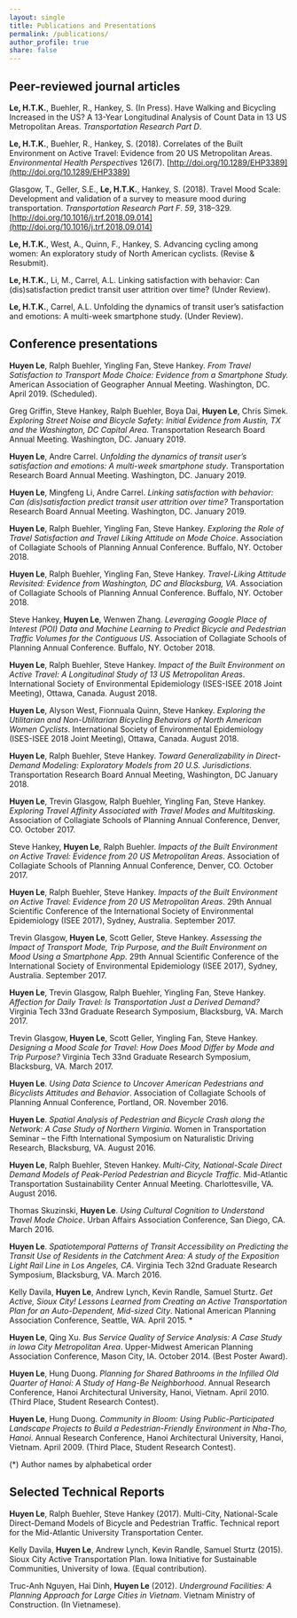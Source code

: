 ```yaml
---
layout: single
title: Publications and Presentations
permalink: /publications/
author_profile: true
share: false
---
```


## Peer-reviewed journal articles 

**Le, H.T.K.**, Buehler, R., Hankey, S. (In Press). Have Walking and Bicycling Increased in the US? A 13-Year Longitudinal Analysis of Count Data in 13 US Metropolitan Areas. _Transportation Research Part D_.

**Le, H.T.K.**, Buehler, R., Hankey, S. (2018). Correlates of the Built Environment on Active Travel: Evidence from 20 US Metropolitan Areas. _Environmental Health Perspectives_ 126(7). [http://doi.org/10.1289/EHP3389](http://doi.org/10.1289/EHP3389)

Glasgow, T., Geller, S.E., **Le, H.T.K.**, Hankey, S. (2018). Travel Mood Scale: Development and validation of a survey to measure mood during transportation. _Transportation Research Part F_. _59_, 318–329. [http://doi.org/10.1016/j.trf.2018.09.014](http://doi.org/10.1016/j.trf.2018.09.014)

**Le, H.T.K.**,  West, A., Quinn, F., Hankey, S. Advancing cycling among women: An exploratory study of North American cyclists. (Revise & Resubmit). 

**Le, H.T.K.**, Li, M., Carrel, A.L. Linking satisfaction with behavior: Can (dis)satisfaction predict transit user attrition over time? (Under Review). 

**Le, H.T.K.**, Carrel, A.L. Unfolding the dynamics of transit user’s satisfaction and emotions: A multi-week smartphone study. (Under Review). 

## Conference presentations

**Huyen Le**, Ralph Buehler, Yingling Fan, Steve Hankey. _From Travel Satisfaction to Transport Mode Choice: Evidence from a Smartphone Study._ American Association of Geographer Annual Meeting. Washington, DC. April 2019. (Scheduled). 

Greg Griffin, Steve Hankey, Ralph Buehler, Boya Dai, **Huyen Le**, Chris Simek. _Exploring Street Noise and Bicycle Safety: Initial Evidence from Austin, TX and the Washington, DC Capital Area_. Transportation Research Board Annual Meeting. Washington, DC. January 2019. 

**Huyen Le**, Andre Carrel. _Unfolding the dynamics of transit user’s satisfaction and emotions: A multi-week smartphone study_. Transportation Research Board Annual Meeting. Washington, DC. January 2019. 

**Huyen Le**, Mingfeng Li, Andre Carrel. _Linking satisfaction with behavior: Can (dis)satisfaction predict transit user attrition over time?_ Transportation Research Board Annual Meeting. Washington, DC. January 2019. 

**Huyen Le**, Ralph Buehler, Yingling Fan, Steve Hankey. _Exploring the Role of Travel Satisfaction and Travel Liking Attitude on Mode Choice_. Association of Collagiate Schools of Planning Annual Conference. Buffalo, NY. October 2018. 

**Huyen Le**, Ralph Buehler, Yingling Fan, Steve Hankey. _Travel-Liking Attitude Revisited: Evidence from Washington, DC and Blacksburg, VA_. Association of Collagiate Schools of Planning Annual Conference. Buffalo, NY. October 2018. 

Steve Hankey, **Huyen Le**, Wenwen Zhang. _Leveraging Google Place of Interest (POI) Data and Machine Learning to Predict Bicycle and Pedestrian Traffic Volumes for the Contiguous US_. Association of Collagiate Schools of Planning Annual Conference. Buffalo, NY. October 2018. 

**Huyen Le**, Ralph Buehler, Steve Hankey. _Impact of the Built Environment on Active Travel: A Longitudinal Study of 13 US Metropolitan Areas_. International Society of Environmental Epidemiology (ISES-ISEE 2018 Joint Meeting), Ottawa, Canada. August 2018. 

**Huyen Le**, Alyson West, Fionnuala Quinn, Steve Hankey. _Exploring the Utilitarian and Non-Utilitarian Bicycling Behaviors of North American Women Cyclists_. International Society of Environmental Epidemiology (ISES-ISEE 2018 Joint Meeting), Ottawa, Canada. August 2018. 

**Huyen Le**, Ralph Buehler, Steve Hankey. _Toward Generalizability in Direct-Demand Modeling: Exploratory Models from 20 U.S. Jurisdictions_. Transportation Research Board Annual Meeting, Washington, DC January 2018.

**Huyen Le**, Trevin Glasgow, Ralph Buehler, Yingling Fan, Steve Hankey. _Exploring Travel Affinity Associated with Travel Modes and Multitasking_. Association of Collagiate Schools of Planning Annual Conference, Denver, CO. October 2017. 

Steve Hankey, **Huyen Le**, Ralph Buehler. _Impacts of the Built Environment on Active Travel: Evidence from 20 US Metropolitan Areas_. Association of Collagiate Schools of Planning Annual Conference, Denver, CO. October 2017. 

**Huyen Le**, Ralph Buehler, Steve Hankey. _Impacts of the Built Environment on Active Travel: Evidence from 20 US Metropolitan Areas_. 29th Annual Scientific Conference of the International Society of Environmental Epidemiology (ISEE 2017), Sydney, Australia. September 2017.

Trevin Glasgow, **Huyen Le**, Scott Geller, Steve Hankey. _Assessing the Impact of Transport Mode, Trip Purpose, and the Built Environment on Mood Using a Smartphone App_. 29th Annual Scientific Conference of the International Society of Environmental Epidemiology (ISEE 2017), Sydney, Australia. September 2017. 

**Huyen Le**, Trevin Glasgow, Ralph Buehler, Yingling Fan, Steve Hankey. _Affection for Daily Travel: Is Transportation Just a Derived Demand?_ Virginia Tech 33nd Graduate Research Symposium, Blacksburg, VA. March 2017.

Trevin Glasgow, **Huyen Le**, Scott Geller, Yingling Fan, Steve Hankey. _Designing a Mood Scale for Travel: How Does Mood Differ by Mode and Trip Purpose?_ Virginia Tech 33nd Graduate Research Symposium, Blacksburg, VA. March 2017.

**Huyen Le**. _Using Data Science to Uncover American Pedestrians and Bicyclists Attitudes and Behavior_. Association of Collagiate Schools of Planning Annual Conference, Portland, OR. November 2016.

**Huyen Le**. _Spatial Analysis of Pedestrian and Bicycle Crash along the Network: A Case Study of Northern Virginia_. Women in Transportation Seminar – the Fifth International Symposium on Naturalistic Driving Research, Blacksburg, VA. August 2016.

**Huyen Le**, Ralph Buehler, Steven Hankey. _Multi-City, National-Scale Direct Demand Models of Peak-Period Pedestrian and Bicycle Traffic_. Mid-Atlantic Transportation Sustainability Center Annual Meeting. Charlottesville, VA. August 2016.

Thomas Skuzinski, **Huyen Le**. _Using Cultural Cognition to Understand Travel Mode Choice_. Urban Affairs Association Conference, San Diego, CA. March 2016.

**Huyen Le**. _Spatiotemporal Patterns of Transit Accessibility on Predicting the Transit Use of Residents in the Catchment Area: A study of the Exposition Light Rail Line in Los Angeles, CA_.  Virginia Tech 32nd Graduate Research Symposium, Blacksburg, VA. March 2016.

Kelly Davila, **Huyen Le**, Andrew Lynch, Kevin Randle, Samuel Sturtz. _Get Active, Sioux City! Lessons Learned from Creating an Active Transportation Plan for an Auto-Dependent, Mid-sized City_. National American Planning Association Conference, Seattle, WA. April 2015. *

**Huyen Le**, Qing Xu. _Bus Service Quality of Service Analysis: A Case Study in Iowa City Metropolitan Area_. Upper-Midwest American Planning Association Conference, Mason City, IA. October 2014. (Best Poster Award).

**Huyen Le**, Hung Duong. _Planning for Shared Bathrooms in the Infilled Old Quarter of Hanoi: A Study of Hang-Be Neighborhood_. Annual Research Conference, Hanoi Architectural University, Hanoi, Vietnam. April 2010. (Third Place, Student Research Contest).

**Huyen Le**, Hung Duong. _Community in Bloom: Using Public-Participated Landscape Projects to Build a Pedestrian-Friendly Environment in Nha-Tho, Hanoi_. Annual Research Conference, Hanoi Architectural University, Hanoi, Vietnam. April 2009. (Third Place, Student Research Contest).

(*) Author names by alphabetical order

## Selected Technical Reports

**Huyen Le**, Ralph Buehler, Steve Hankey (2017). Multi-City, National-Scale Direct-Demand Models of Bicycle and Pedestrian Traffic. Technical report for the Mid-Atlantic University Transportation Center. 

Kelly Davila, **Huyen Le**, Andrew Lynch, Kevin Randle, Samuel Sturtz (2015). Sioux City Active Transportation Plan. Iowa Initiative for Sustainable Communities, University of Iowa. (Equal contribution).

Truc-Anh Nguyen, Hai Dinh, **Huyen Le** (2012). _Underground Facilities: A Planning Approach for Large Cities in Vietnam_. Vietnam Ministry of Construction. (In Vietnamese).
